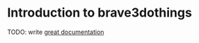 # Introduction to brave3dothings

TODO: write [great documentation](http://jacobian.org/writing/what-to-write/)
